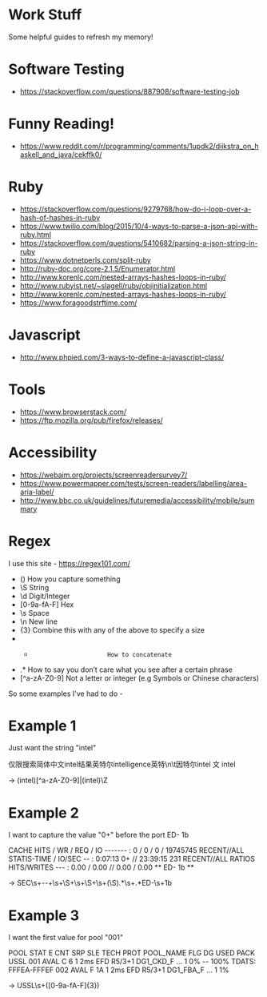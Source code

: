 # Work Stuff
Some helpful guides to refresh my memory!

# Software Testing
- https://stackoverflow.com/questions/887908/software-testing-job

# Funny Reading!
- https://www.reddit.com/r/programming/comments/1updk2/dijkstra_on_haskell_and_java/cekffk0/

# Ruby
- https://stackoverflow.com/questions/9279768/how-do-i-loop-over-a-hash-of-hashes-in-ruby
- https://www.twilio.com/blog/2015/10/4-ways-to-parse-a-json-api-with-ruby.html
- https://stackoverflow.com/questions/5410682/parsing-a-json-string-in-ruby
- https://www.dotnetperls.com/split-ruby
- http://ruby-doc.org/core-2.1.5/Enumerator.html
- http://www.korenlc.com/nested-arrays-hashes-loops-in-ruby/
- http://www.rubyist.net/~slagell/ruby/objinitialization.html
- http://www.korenlc.com/nested-arrays-hashes-loops-in-ruby/
- https://www.foragoodstrftime.com/

# Javascript
- http://www.phpied.com/3-ways-to-define-a-javascript-class/

# Tools
- https://www.browserstack.com/
- https://ftp.mozilla.org/pub/firefox/releases/

# Accessibility
- https://webaim.org/projects/screenreadersurvey7/
- https://www.powermapper.com/tests/screen-readers/labelling/area-aria-label/
- http://www.bbc.co.uk/guidelines/futuremedia/accessibility/mobile/summary

# Regex
I use this site - https://regex101.com/

- ()                         How you capture something
- \S                         String
- \d                         Digit/Integer
- [0-9a-fA-F]                Hex
- \s                         Space
- \n                         New line
- {3}                        Combine this with any of the above to specify a size
- +                          How to concatenate
- .*                         How to say you don’t care what you see after a certain phrase
- [^a-zA-Z0-9]               Not a letter or integer (e.g Symbols or Chinese characters)

So some examples I've had to do -

# Example 1

Just want the string "intel"

仅限搜索简体中文intel结果英特尔intelligence英特\n\t因特尔intel 文 intel

-> (intel)[^a-zA-Z0-9]|(intel)\Z

# Example 2

I want to capture the value "0+" before the port ED- 1b

CACHE  HITS / WR / REQ / IO ------- : 0 / 0 / 0 / 19745745
RECENT//ALL STATIS-TIME / IO/SEC -- : 0:07:13        0+ // 23:39:15      231 
RECENT//ALL  RATIOS HITS/WRITES --- :   0.00 /   0.00 //   0.00 /   0.00 ** ED-  1b ** 

-> SEC\s+--+\s+\S+\s+\S+\s+(\S).*\s+.*ED-\s+1b

# Example 3

I want the first value for pool "001"

POOL STAT E  CNT SRP  SLE TECH PROT   POOL_NAME    FLG DG USED PACK USSL
001 AVAL C    6   1  2ms EFD  R5/3+1 DG1_CKD_F    ...  1   0%  --  100%
          TDATS:  FFFEA-FFFEF
002 AVAL F   1A   1  2ms EFD  R5/3+1 DG1_FBA_F    ...  1   1% 


-> USSL\s+([0-9a-fA-F]{3})



